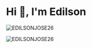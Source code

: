 <h1 align="left">Hi 👋, I'm Edilson</h1>
<p align="left"> <img src="https://komarev.com/ghpvc/?username=EDILSONJOSE26" alt="EDILSONJOSE26" /> </p>

<img src="https://github-readme-stats.vercel.app/api?username=EDILSONJOSE26&show_icons=true" alt="EDILSONJOSE26" /> </p>
